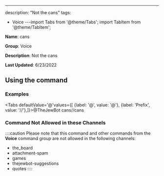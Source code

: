 ---
description: "Not the cans"
tags:
  - Voice
---import Tabs from '@theme/Tabs';
import TabItem from '@theme/TabItem';

**Name**: cans

**Group**: Voice

**Description**: Not the cans

**Last Updated**: 6/23/2022

## Using the command

### Examples
<Tabs defaultValue='@'values={[ {label: '@', value: '@'}, {label: 'Prefix', value: '//'},]}><TabItem value='@'>@TheJewBot cans</TabItem><TabItem value='//'>//cans</TabItem></Tabs>

### Command Not Allowed in these Channels
::::caution Please note that this command and other commands from the **Voice** command group are not allowed in the following channels:
- the_board
- attachment-spam
- games
- thejewbot-suggestions
- quotes
::::